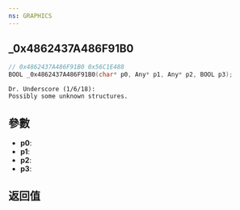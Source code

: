 ```yaml
---
ns: GRAPHICS
---
```

## _0x4862437A486F91B0

```c
// 0x4862437A486F91B0 0x56C1E488
BOOL _0x4862437A486F91B0(char* p0, Any* p1, Any* p2, BOOL p3);
```

```
Dr. Underscore (1/6/18):  
Possibly some unknown structures.  
```

## 參數
* **p0**: 
* **p1**: 
* **p2**: 
* **p3**: 

## 返回值
